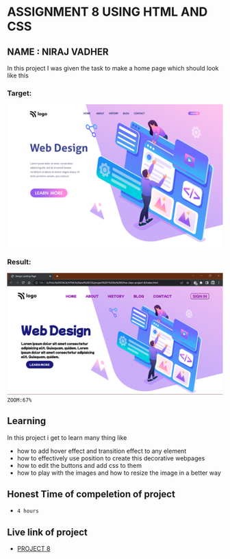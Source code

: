 # ASSIGNMENT 8 USING HTML AND CSS

## NAME : NIRAJ VADHER 

In this project I was given the task to make a home page which should look like this

### Target:
![target](8.png)

### Result:
![result](result.png)
`ZOOM:67%`
## Learning
In this project i get to learn many thing like
- how to add hover effect and transition effect to any element
- how to effectively use position to create this decorative webpages
- how to edit the buttons and add css to them
- how to play with the images and how to resize the image in a better way

## Honest Time of compeletion of project
- `4 hours`

## Live link of project
 - [PROJECT 8](https://tempproject8.netlify.app/)